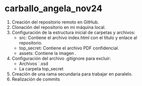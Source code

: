 # carballo_angela_nov24
1. Creación del repositorio remoto en GitHub.
2. Clonación del repositorio en mi máquina local.
3. Configuración de la estructura inicial de carpetas y archivos:
   - src: Contiene el archivo index.html con el título y enlace al repositorio.
   - top_secret: Contiene el archivo PDF confidencial.
   - assets: Contiene la imagen .
4. Configuración del archivo .gitignore para excluir:
   - Archivos `.xsd
   - La carpeta top_secret
5. Creación de una rama secundaria para trabajar en paralelo.
6. Realización de commits

